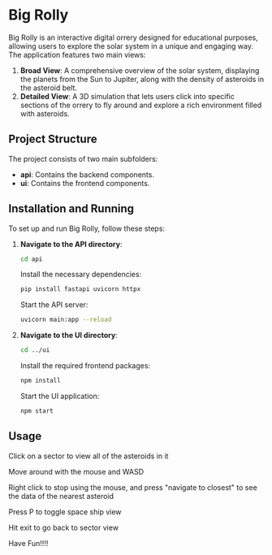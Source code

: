 # Big Rolly

Big Rolly is an interactive digital orrery designed for educational purposes, allowing users to explore the solar system in a unique and engaging way. The application features two main views:

1. **Broad View**: A comprehensive overview of the solar system, displaying the planets from the Sun to Jupiter, along with the density of asteroids in the asteroid belt.
2. **Detailed View**: A 3D simulation that lets users click into specific sections of the orrery to fly around and explore a rich environment filled with asteroids.

## Project Structure

The project consists of two main subfolders:

- **api**: Contains the backend components.
- **ui**: Contains the frontend components.

## Installation and Running

To set up and run Big Rolly, follow these steps:

1. **Navigate to the API directory**:
   ```bash
   cd api
   ```
   Install the necessary dependencies:
   ```bash
   pip install fastapi uvicorn httpx
   ```
   Start the API server:
   ```bash
   uvicorn main:app --reload
   ```

2. **Navigate to the UI directory**:
   ```bash
   cd ../ui
   ```
   Install the required frontend packages:
   ```bash
   npm install
   ```
   Start the UI application:
   ```bash
   npm start
   ```

## Usage
Click on a sector to view all of the asteroids in it

Move around with the mouse and WASD

Right click to stop using the mouse, and press "navigate to closest" to see the data of the nearest asteroid

Press P to toggle space ship view

Hit exit to go back to sector view 

Have Fun!!!! 


